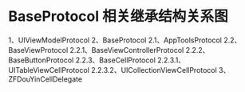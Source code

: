 #  BaseProtocol 相关继承结构关系图

1、UIViewModelProtocol <NSObject>
2、BaseProtocol <NSObject>
    2.1、AppToolsProtocol <BaseProtocol>
    2.2、BaseViewProtocol <BaseProtocol>
        2.2.1、BaseViewControllerProtocol<BaseViewProtocol>
        2.2.2、BaseButtonProtocol <BaseViewProtocol>
        2.2.3、BaseCellProtocol <BaseViewProtocol>
                2.2.3.1、UITableViewCellProtocol<BaseCellProtocol>
                2.2.3.2、UICollectionViewCellProtocol<BaseCellProtocol>
3、ZFDouYinCellDelegate <NSObject>

